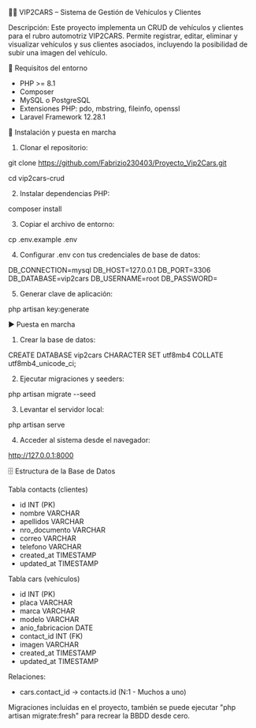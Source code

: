 🔧🚗 VIP2CARS – Sistema de Gestión de Vehículos y Clientes

Descripción: Este proyecto implementa un CRUD de vehículos y clientes para el rubro automotriz VIP2CARS.
Permite registrar, editar, eliminar y visualizar vehículos y sus clientes asociados, incluyendo la posibilidad de subir una imagen del vehículo.

🔧 Requisitos del entorno

- PHP >= 8.1
- Composer
- MySQL o PostgreSQL
- Extensiones PHP: pdo, mbstring, fileinfo, openssl
- Laravel Framework 12.28.1

🧰 Instalación y puesta en marcha

1. Clonar el repositorio:

git clone https://github.com/Fabrizio230403/Proyecto_Vip2Cars.git

cd vip2cars-crud

2. Instalar dependencias PHP:

composer install

3. Copiar el archivo de entorno:

cp .env.example .env

4. Configurar .env con tus credenciales de base de datos:

DB_CONNECTION=mysql
DB_HOST=127.0.0.1
DB_PORT=3306
DB_DATABASE=vip2cars
DB_USERNAME=root
DB_PASSWORD=

5. Generar clave de aplicación:

php artisan key:generate


▶ Puesta en marcha

1. Crear la base de datos:

CREATE DATABASE vip2cars CHARACTER SET utf8mb4 COLLATE utf8mb4_unicode_ci;

2. Ejecutar migraciones y seeders:

php artisan migrate --seed

3. Levantar el servidor local:

php artisan serve

4. Acceder al sistema desde el navegador:

http://127.0.0.1:8000


🗄 Estructura de la Base de Datos

Tabla contacts (clientes)

- id	INT (PK)
- nombre	VARCHAR	
- apellidos	VARCHAR
- nro_documento   VARCHAR
- correo	VARCHAR
- telefono	VARCHAR
- created_at	TIMESTAMP
- updated_at	TIMESTAMP

Tabla cars (vehículos)

- id	INT (PK)
- placa	 VARCHAR
- marca	  VARCHAR
- modelo	VARCHAR
- anio_fabricacion  DATE
- contact_id	INT (FK)
- imagen	VARCHAR
- created_at	TIMESTAMP
- updated_at	TIMESTAMP


Relaciones: 

- cars.contact_id → contacts.id (N:1 - Muchos a uno)


Migraciones incluidas en el proyecto, también se puede ejecutar "php artisan migrate:fresh" para recrear la BBDD desde cero.
